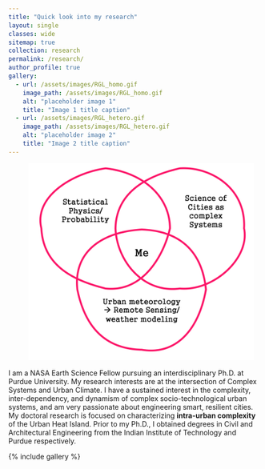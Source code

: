 ```yaml
---
title: "Quick look into my research"
layout: single
classes: wide
sitemap: true
collection: research
permalink: /research/
author_profile: true
gallery:
  - url: /assets/images/RGL_homo.gif
    image_path: /assets/images/RGL_homo.gif
    alt: "placeholder image 1"
    title: "Image 1 title caption"
  - url: /assets/images/RGL_hetero.gif
    image_path: /assets/images/RGL_hetero.gif
    alt: "placeholder image 2"
    title: "Image 2 title caption"
---
```



<figure style="width: 450px" class="align-right">
  <img src="/assets/images/Research-Venn-white.png" alt="Research Venn">
</figure>

I am a NASA Earth Science Fellow pursuing an interdisciplinary Ph.D. at Purdue University. My research interests are at the intersection of Complex Systems and Urban Climate. I have a sustained interest in the complexity, inter-dependency, and dynamism of complex socio-technological urban systems, and am very passionate about engineering smart, resilient cities. My doctoral research is focused on characterizing **intra-urban complexity** of the Urban Heat Island. Prior to my Ph.D., I obtained degrees in Civil and Architectural Engineering from the Indian Institute of Technology and Purdue respectively.


{% include gallery %}

<!--
This page is under construction
## Intra-urban heat islets

<figure style="width: 850px" class="align-center">
  <img src="/assets/images/World_Map.png" alt="">
</figure>

-->
